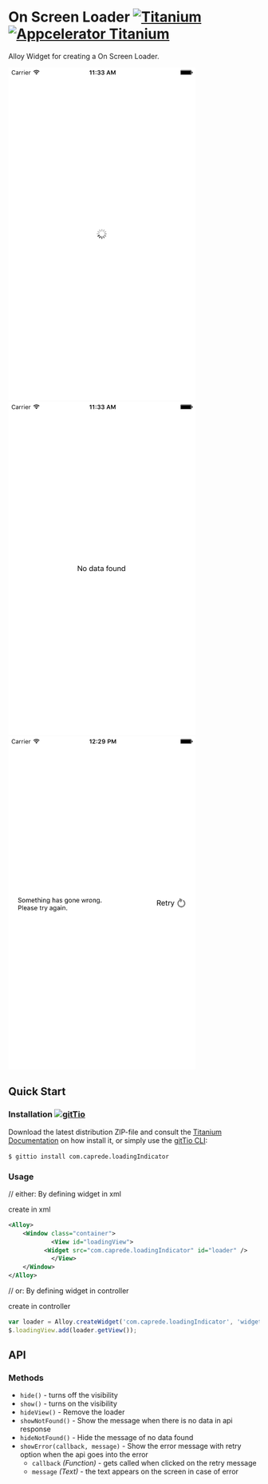 # On Screen Loader [![Titanium](http://www-static.appcelerator.com/badges/titanium-git-badge-sq.png)](http://www.appcelerator.com/titanium/) [![Appcelerator Titanium](http://www-static.appcelerator.com/badges/alloy-git-badge-sq.png)](http://www.appcelerator.com/alloy/)

Alloy Widget for creating a On Screen Loader.

![](loading.png)
![](nodatafound.png)
![](error.png)


## Quick Start

### Installation [![gitTio](http://gitt.io/badge.png)](http://gitt.io/component/com.caprede.loadingIndicator)
Download the latest distribution ZIP-file and consult the [Titanium Documentation](http://docs.appcelerator.com/titanium/latest/#!/guide/Using_a_Module) on how install it, or simply use the [gitTio CLI](http://gitt.io/cli):

`$ gittio install com.caprede.loadingIndicator`

### Usage

// either: By defining widget in xml

create in xml
```xml
<Alloy>
	<Window class="container">
            <View id="loadingView">
		  <Widget src="com.caprede.loadingIndicator" id="loader" />
            </View>
	</Window>
</Alloy>
```

// or: By defining widget in controller

create in controller
```javascript
var loader = Alloy.createWidget('com.caprede.loadingIndicator', 'widget', {});
$.loadingView.add(loader.getView());
```

## API

### Methods
* `hide()` - turns off the visibility
* `show()` - turns on the visibility
* `hideView()` - Remove the loader
* `showNotFound()` - Show the message when there is no data in api response
* `hideNotFound()` - Hide the message of no data found
* `showError(callback, message)` - Show the error message with retry option when the api goes into the error
	* `callback` _(Function)_ - gets called when clicked on the retry message
  * `message` _(Text)_ - the text appears on the screen in case of error
